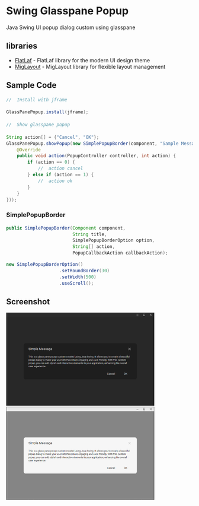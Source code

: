 # Swing Glasspane Popup
Java Swing UI popup dialog custom using glasspane

## libraries
- [FlatLaf](https://github.com/JFormDesigner/FlatLaf) - FlatLaf library for the modern UI design theme
- [MigLayout](https://github.com/mikaelgrev/miglayout) - MigLayout library for flexible layout management

## Sample Code

``` java
//  Install with jframe

GlassPanePopup.install(jframe);

//  Show glasspane popup

String action[] = {"Cancel", "OK"};
GlassPanePopup.showPopup(new SimplePopupBorder(component, "Sample Message", action, new PopupCallbackAction() {
    @Override
    public void action(PopupController controller, int action) {
        if (action == 0) {
            //  action cancel
        } else if (action == 1) {
            //  action ok
        }
    }
}));
```
### SimplePopupBorder

``` java
public SimplePopupBorder(Component component,
                         String title,
                         SimplePopupBorderOption option,
                         String[] action,
                         PopupCallbackAction callbackAction);
```
``` java
new SimplePopupBorderOption()
                    .setRoundBorder(30)
                    .setWidth(500)
                    .useScroll();
```


## Screenshot
<img src="https://github.com/DJ-Raven/swing-glasspane-popup/blob/main/screenshot/sample%20dark.png" alt="sample dark" width="400"/>&nbsp;
<img src="https://github.com/DJ-Raven/swing-glasspane-popup/blob/main/screenshot/sample%20light.png" alt="sample light" width="400"/>
